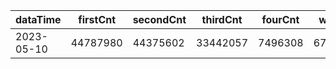 |dataTime|firstCnt|secondCnt|thirdCnt|fourCnt|winCnt|vrate|wrate|
|-|-|-|-|-|-|-|-|
|2023-05-10|44787980|44375602|33442057|7496308|6705224|86.7%|14.2%|